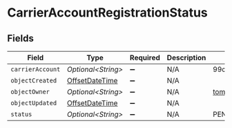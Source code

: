 # CarrierAccountRegistrationStatus


## Fields

| Field                                                                                     | Type                                                                                      | Required                                                                                  | Description                                                                               | Example                                                                                   |
| ----------------------------------------------------------------------------------------- | ----------------------------------------------------------------------------------------- | ----------------------------------------------------------------------------------------- | ----------------------------------------------------------------------------------------- | ----------------------------------------------------------------------------------------- |
| `carrierAccount`                                                                          | *Optional\<String>*                                                                       | :heavy_minus_sign:                                                                        | N/A                                                                                       | 99dc410d295b4a168993cc38809cb123                                                          |
| `objectCreated`                                                                           | [OffsetDateTime](https://docs.oracle.com/javase/8/docs/api/java/time/OffsetDateTime.html) | :heavy_minus_sign:                                                                        | N/A                                                                                       |                                                                                           |
| `objectOwner`                                                                             | *Optional\<String>*                                                                       | :heavy_minus_sign:                                                                        | N/A                                                                                       | tom@gmail.com                                                                             |
| `objectUpdated`                                                                           | [OffsetDateTime](https://docs.oracle.com/javase/8/docs/api/java/time/OffsetDateTime.html) | :heavy_minus_sign:                                                                        | N/A                                                                                       |                                                                                           |
| `status`                                                                                  | *Optional\<String>*                                                                       | :heavy_minus_sign:                                                                        | N/A                                                                                       | PENDING_TERMS                                                                             |